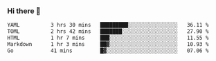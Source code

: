 ### Hi there 👋

<!--
**urzz/urzz** is a ✨ _special_ ✨ repository because its `README.md` (this file) appears on your GitHub profile.

Here are some ideas to get you started:

- 🔭 I’m currently working on ...
- 🌱 I’m currently learning ...
- 👯 I’m looking to collaborate on ...
- 🤔 I’m looking for help with ...
- 💬 Ask me about ...
- 📫 How to reach me: ...
- 😄 Pronouns: ...
- ⚡ Fun fact: ...
-->

<!--START_SECTION:waka-->

```txt
YAML          3 hrs 30 mins   █████████░░░░░░░░░░░░░░░░   36.11 %
TOML          2 hrs 42 mins   ███████░░░░░░░░░░░░░░░░░░   27.90 %
HTML          1 hr 7 mins     ███░░░░░░░░░░░░░░░░░░░░░░   11.55 %
Markdown      1 hr 3 mins     ██▓░░░░░░░░░░░░░░░░░░░░░░   10.93 %
Go            41 mins         █▓░░░░░░░░░░░░░░░░░░░░░░░   07.06 %
```

<!--END_SECTION:waka-->
